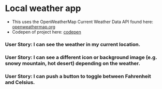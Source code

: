 # Local weather app
*  This uses the OpenWeatherMap Current Weather Data API found here: [openweathermap.org](https://openweathermap.org/api)
*  Codepen of project here: [codepen](http://codepen.io/ohohoreos/full/PWMYxw/)

### User Story: I can see the weather in my current location.

### User Story: I can see a different icon or background image (e.g. snowy mountain, hot desert) depending on the weather.

### User Story: I can push a button to toggle between Fahrenheit and Celsius.

